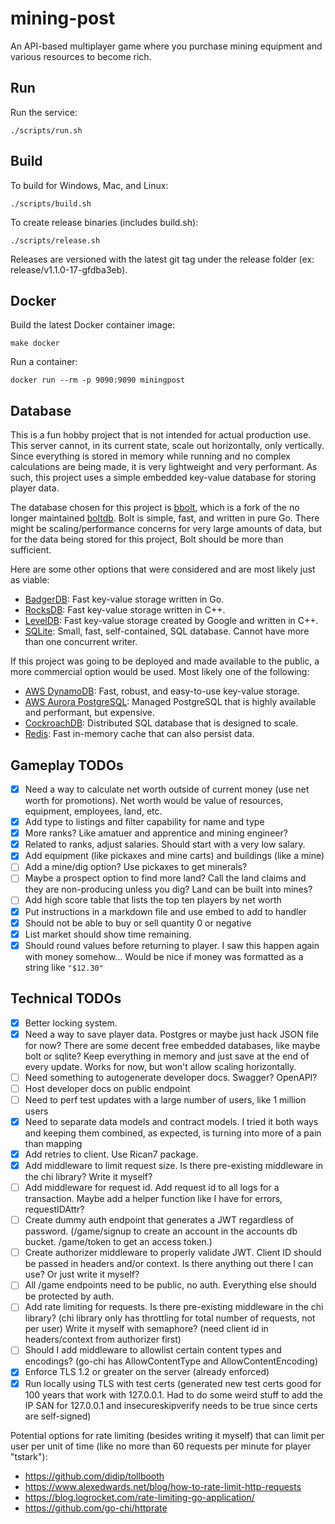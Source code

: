 # mining-post
An API-based multiplayer game where you purchase mining equipment and various resources to become rich.

## Run
Run the service:
```
./scripts/run.sh
```

## Build
To build for Windows, Mac, and Linux:
```
./scripts/build.sh
```

To create release binaries (includes build.sh):
```
./scripts/release.sh
```

Releases are versioned with the latest git tag under the release folder (ex: release/v1.1.0-17-gfdba3eb).

## Docker
Build the latest Docker container image:
```
make docker
```

Run a container:
```
docker run --rm -p 9090:9090 miningpost
```

## Database
This is a fun hobby project that is not intended for actual production use. This server cannot, in its current state, scale out horizontally, only vertically. Since everything is stored in memory while running and no complex calculations are being made, it is very lightweight and very performant. As such, this project uses a simple embedded key-value database for storing player data.

The database chosen for this project is [bbolt](https://github.com/etcd-io/bbolt), which is a fork of the no longer maintained [boltdb](https://github.com/boltdb/bolt). Bolt is simple, fast, and written in pure Go. There might be scaling/performance concerns for very large amounts of data, but for the data being stored for this project, Bolt should be more than sufficient.

Here are some other options that were considered and are most likely just as viable:
- [BadgerDB](https://github.com/dgraph-io/badger): Fast key-value storage written in Go.
- [RocksDB](https://rocksdb.org): Fast key-value storage written in C++.
- [LevelDB](https://github.com/google/leveldb): Fast key-value storage created by Google and written in C++.
- [SQLite](https://www.sqlite.org): Small, fast, self-contained, SQL database. Cannot have more than one concurrent writer.

If this project was going to be deployed and made available to the public, a more commercial option would be used. Most likely one of the following:
- [AWS DynamoDB](https://aws.amazon.com/dynamodb): Fast, robust, and easy-to-use key-value storage.
- [AWS Aurora PostgreSQL](https://aws.amazon.com/rds/aurora): Managed PostgreSQL that is highly available and performant, but expensive.
- [CockroachDB](https://github.com/cockroachdb/cockroach): Distributed SQL database that is designed to scale.
- [Redis](https://redis.io/): Fast in-memory cache that can also persist data.

## Gameplay TODOs
- [x] Need a way to calculate net worth outside of current money (use net worth for promotions). Net worth would be value of resources, equipment, employees, land, etc.
- [x] Add type to listings and filter capability for name and type
- [x] More ranks? Like amatuer and apprentice and mining engineer?
- [x] Related to ranks, adjust salaries. Should start with a very low salary.
- [x] Add equipment (like pickaxes and mine carts) and buildings (like a mine)
- [ ] Add a mine/dig option? Use pickaxes to get minerals?
- [ ] Maybe a prospect option to find more land? Call the land claims and they are non-producing unless you dig? Land can be built into mines?
- [ ] Add high score table that lists the top ten players by net worth
- [x] Put instructions in a markdown file and use embed to add to handler
- [x] Should not be able to buy or sell quantity 0 or negative
- [x] List market should show time remaining.
- [x] Should round values before returning to player. I saw this happen again with money somehow... Would be nice if money was formatted as a string like `"$12.30"`

## Technical TODOs
- [x] Better locking system.
- [x] Need a way to save player data. Postgres or maybe just hack JSON file for now? There are some decent free embedded databases, like maybe bolt or sqlite? Keep everything in memory and just save at the end of every update. Works for now, but won't allow scaling horizontally.
- [ ] Need something to autogenerate developer docs. Swagger? OpenAPI?
- [ ] Host developer docs on public endpoint
- [ ] Need to perf test updates with a large number of users, like 1 million users
- [x] Need to separate data models and contract models. I tried it both ways and keeping them combined, as expected, is turning into more of a pain than mapping
- [x] Add retries to client. Use Rican7 package.
- [x] Add middleware to limit request size. Is there pre-existing middleware in the chi library? Write it myself?
- [ ] Add middleware for request id. Add request id to all logs for a transaction. Maybe add a helper function like I have for errors, requestIDAttr?
- [ ] Create dummy auth endpoint that generates a JWT regardless of password. (/game/signup to create an account in the accounts db bucket. /game/token to get an access token.)
- [ ] Create authorizer middleware to properly validate JWT. Client ID should be passed in headers and/or context. Is there anything out there I can use? Or just write it myself?
- [ ] All /game endpoints need to be public, no auth. Everything else should be protected by auth.
- [ ] Add rate limiting for requests. Is there pre-existing middleware in the chi library? (chi library only has throttling for total number of requests, not per user) Write it myself with semaphore? (need client id in headers/context from authorizer first)
- [ ] Should I add middleware to allowlist certain content types and encodings? (go-chi has AllowContentType and AllowContentEncoding)
- [x] Enforce TLS 1.2 or greater on the server (already enforced)
- [x] Run locally using TLS with test certs (generated new test certs good for 100 years that work with 127.0.0.1. Had to do some weird stuff to add the IP SAN for 127.0.0.1 and insecureskipverify needs to be true since certs are self-signed)

Potential options for rate limiting (besides writing it myself) that can limit per user per unit of time (like no more than 60 requests per minute for player "tstark"):
- https://github.com/didip/tollbooth
- https://www.alexedwards.net/blog/how-to-rate-limit-http-requests
- https://blog.logrocket.com/rate-limiting-go-application/
- https://github.com/go-chi/httprate
